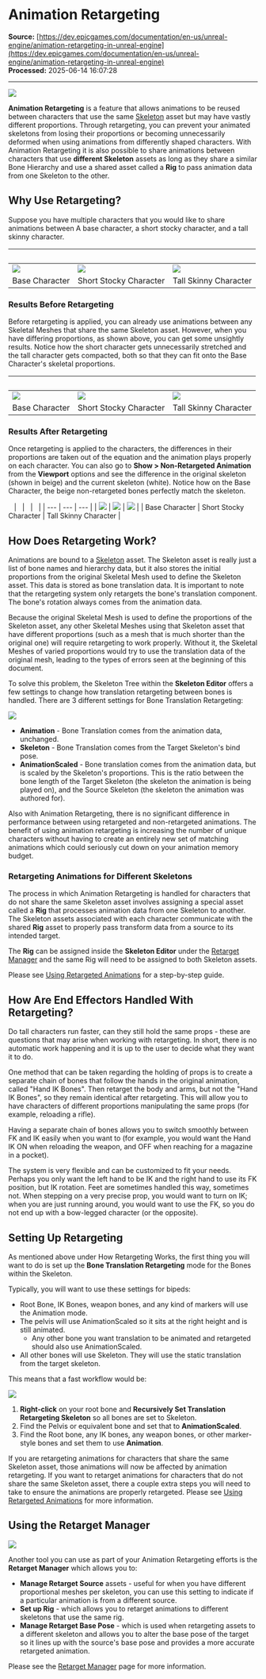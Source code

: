 # Animation Retargeting

**Source:** [https://dev.epicgames.com/documentation/en-us/unreal-engine/animation-retargeting-in-unreal-engine](https://dev.epicgames.com/documentation/en-us/unreal-engine/animation-retargeting-in-unreal-engine)  
**Processed:** 2025-06-14 16:07:28

---

![](https://d1iv7db44yhgxn.cloudfront.net/documentation/images/01fcd552-1c1c-457a-9b51-59388bd57537/retargetingheader.png)

**Animation Retargeting** is a feature that allows animations to be reused between characters that use the same [Skeleton](/documentation/en-us/unreal-engine/skeletons-in-unreal-engine) asset but may have vastly different proportions. Through retargeting, you can prevent your animated skeletons from losing their proportions or becoming unnecessarily deformed when using animations from differently shaped characters. With Animation Retargeting it is also possible to share animations between characters that use **different Skeleton** assets as long as they share a similar Bone Hierarchy and use a shared asset called a **Rig** to pass animation data from one Skeleton to the other.

## Why Use Retargeting?

Suppose you have multiple characters that you would like to share animations between A base character, a short stocky character, and a tall skinny character.

|   |   |   |
| --- | --- | --- |
| ![](https://d1iv7db44yhgxn.cloudfront.net/documentation/images/c56d752d-b385-4cb5-bf1f-3bf0f65afa67/basecharacter.png) | ![](https://d1iv7db44yhgxn.cloudfront.net/documentation/images/730f4f1d-7158-40fe-b325-dc3125a8da7c/shortstocky.png) | ![](https://d1iv7db44yhgxn.cloudfront.net/documentation/images/397c1e31-e55f-4084-8ee2-48bcf480e793/tallskinny.png) |
| Base Character | Short Stocky Character | Tall Skinny Character |

### Results Before Retargeting

Before retargeting is applied, you can already use animations between any Skeletal Meshes that share the same Skeleton asset. However, when you have differing proportions, as shown above, you can get some unsightly results. Notice how the short character gets unnecessarily stretched and the tall character gets compacted, both so that they can fit onto the Base Character's skeletal proportions.

|   |   |   |
| --- | --- | --- |
| ![](https://d1iv7db44yhgxn.cloudfront.net/documentation/images/1b929039-d714-4600-bc00-3b0a033da4eb/basecharacterrunning.png) | ![](https://d1iv7db44yhgxn.cloudfront.net/documentation/images/1b2bb0e3-4d8c-4031-871c-5d43df509795/shortstockyrunning.png) | ![](https://d1iv7db44yhgxn.cloudfront.net/documentation/images/ea6866c4-dba1-48fc-be82-b19a0df0a75b/tallskinnyrunning.png) |
| Base Character | Short Stocky Character | Tall Skinny Character |

### Results After Retargeting

Once retargeting is applied to the characters, the differences in their proportions are taken out of the equation and the animation plays properly on each character. You can also go to **Show > Non-Retargeted Animation** from the **Viewport** options and see the difference in the original skeleton (shown in beige) and the current skeleton (white). Notice how on the Base Character, the beige non-retargeted bones perfectly match the skeleton.

   |   |   |   |
| --- | --- | --- |
| ![](https://d1iv7db44yhgxn.cloudfront.net/documentation/images/9bff04ee-7350-488b-9899-545d14dd61a1/basecharacterrunningretargetedbones.png) | ![](https://d1iv7db44yhgxn.cloudfront.net/documentation/images/4f1d3379-2040-4ff7-98a7-02a7016e7580/shortstockyrunningretargetedbones.png) | ![](https://d1iv7db44yhgxn.cloudfront.net/documentation/images/19185435-e6b0-4bbe-b193-0ca60c863608/tallskinnyrunningretargetedbones.png) |
| Base Character | Short Stocky Character | Tall Skinny Character |

## How Does Retargeting Work?

Animations are bound to a [Skeleton](/documentation/en-us/unreal-engine/skeletons-in-unreal-engine) asset. The Skeleton asset is really just a list of bone names and hierarchy data, but it also stores the initial proportions from the original Skeletal Mesh used to define the Skeleton asset. This data is stored as bone translation data. It is important to note that the retargeting system only retargets the bone's translation component. The bone's rotation always comes from the animation data.

Because the original Skeletal Mesh is used to define the proportions of the Skeleton asset, any other Skeletal Meshes using that Skeleton asset that have different proportions (such as a mesh that is much shorter than the original one) will require retargeting to work properly. Without it, the Skeletal Meshes of varied proportions would try to use the translation data of the original mesh, leading to the types of errors seen at the beginning of this document.

To solve this problem, the Skeleton Tree within the **Skeleton Editor** offers a few settings to change how translation retargeting between bones is handled. There are 3 different settings for Bone Translation Retargeting:

![](https://d1iv7db44yhgxn.cloudfront.net/documentation/images/387ae99b-cd14-4941-b760-72af40b9d9d7/retargetingsettings.png)

-   **Animation** - Bone Translation comes from the animation data, unchanged.
-   **Skeleton** - Bone Translation comes from the Target Skeleton's bind pose.
-   **AnimationScaled** - Bone translation comes from the animation data, but is scaled by the Skeleton's proportions. This is the ratio between the bone length of the Target Skeleton (the skeleton the animation is being played on), and the Source Skeleton (the skeleton the animation was authored for).

Also with Animation Retargeting, there is no significant difference in performance between using retargeted and non-retargeted animations. The benefit of using animation retargeting is increasing the number of unique characters without having to create an entirely new set of matching animations which could seriously cut down on your animation memory budget.

### Retargeting Animations for Different Skeletons

The process in which Animation Retargeting is handled for characters that do not share the same Skeleton asset involves assigning a special asset called a **Rig** that processes animation data from one Skeleton to another. The Skeleton assets associated with each character communicate with the shared **Rig** asset to properly pass transform data from a source to its intended target.

The **Rig** can be assigned inside the **Skeleton Editor** under the [Retarget Manager](/documentation/en-us/unreal-engine/animation-retargeting-in-unreal-engine#usingtheretargetmanager) and the same Rig will need to be assigned to both Skeleton assets.

Please see [Using Retargeted Animations](/documentation/en-us/unreal-engine/using-retargeted-animations-in-unreal-engine) for a step-by-step guide.

## How Are End Effectors Handled With Retargeting?

Do tall characters run faster, can they still hold the same props - these are questions that may arise when working with retargeting. In short, there is no automatic work happening and it is up to the user to decide what they want it to do.

One method that can be taken regarding the holding of props is to create a separate chain of bones that follow the hands in the original animation, called "Hand IK Bones". Then retarget the body and arms, but not the "Hand IK Bones", so they remain identical after retargeting. This will allow you to have characters of different proportions manipulating the same props (for example, reloading a rifle).

Having a separate chain of bones allows you to switch smoothly between FK and IK easily when you want to (for example, you would want the Hand IK ON when reloading the weapon, and OFF when reaching for a magazine in a pocket).

The system is very flexible and can be customized to fit your needs. Perhaps you only want the left hand to be IK and the right hand to use its FK position, but IK rotation. Feet are sometimes handled this way, sometimes not. When stepping on a very precise prop, you would want to turn on IK; when you are just running around, you would want to use the FK, so you do not end up with a bow-legged character (or the opposite).

## Setting Up Retargeting

As mentioned above under How Retargeting Works, the first thing you will want to do is set up the **Bone Translation Retargeting** mode for the Bones within the Skeleton.

Typically, you will want to use these settings for bipeds:

-   Root Bone, IK Bones, weapon bones, and any kind of markers will use the Animation mode.
-   The pelvis will use AnimationScaled so it sits at the right height and is still animated.
    -   Any other bone you want translation to be animated and retargeted should also use AnimationScaled.
-   All other bones will use Skeleton. They will use the static translation from the target skeleton.

This means that a fast workflow would be:

![](https://d1iv7db44yhgxn.cloudfront.net/documentation/images/c589f9fd-4d75-4296-8c6e-bc0519f77959/recursivelyset.png)

1.  **Right-click** on your root bone and **Recursively Set Translation Retargeting Skeleton** so all bones are set to Skeleton.
2.  Find the Pelvis or equivalent bone and set that to **AnimationScaled**.
3.  Find the Root bone, any IK bones, any weapon bones, or other marker-style bones and set them to use **Animation**.

If you are retargeting animations for characters that share the same Skeleton asset, those animations will now be affected by animation retargeting. If you want to retarget animations for characters that do not share the same Skeleton asset, there a couple extra steps you will need to take to ensure the animations are properly retargeted. Please see [Using Retargeted Animations](/documentation/en-us/unreal-engine/using-retargeted-animations-in-unreal-engine) for more information.

## Using the Retarget Manager

![](https://d1iv7db44yhgxn.cloudfront.net/documentation/images/67ab2c4d-e419-4916-8a9c-a6f52589c20d/baseposemanager.png)

Another tool you can use as part of your Animation Retargeting efforts is the **Retarget Manager** which allows you to:

-   **Manage Retarget Source** assets - useful for when you have different proportional meshes per skeleton, you can use this setting to indicate if a particular animation is from a different source.
-   **Set up Rig** - which allows you to retarget animations to different skeletons that use the same rig.
-   **Manage Retarget Base Pose** - which is used when retargeting assets to a different skeleton and allows you to alter the base pose of the target so it lines up with the source's base pose and provides a more accurate retargeted animation.

Please see the [Retarget Manager](/documentation/en-us/unreal-engine/retarget-manager-in-unreal-engine) page for more information.